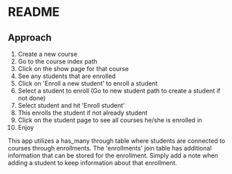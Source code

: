 # README
## Approach
1. Create a new course
2. Go to the course index path
3. Click on the show page for that course
4. See any students that are enrolled
5. Click on 'Enroll a new student' to enroll a student
6. Select a student to enroll (Go to new student path to create a student if not done)
7. Select student and hit 'Enroll student'
8. This enrolls the student if not already student
9. Click on the student page to see all courses he/she is enrolled in
10. Enjoy

This app utilizes a has_many through table where students are connected to courses through enrollments. 
The 'enrollments' join table has additional information that can be stored for the enrollment. Simply add a note when adding a student to keep information about that enrollment.